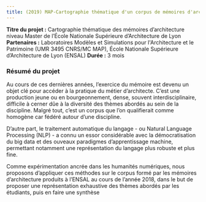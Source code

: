 ```yaml
---
title: (2019) MAP-Cartographie thématique d'un corpus de mémoires d'architecture
---
```


**Titre du projet :** Cartographie thématique des mémoires d’architecture niveau Master de l’École Nationale Supérieure d’Architecture de Lyon  
**Partenaires :** Laboratoires Modèles et Simulations pour l'Architecture et le Patrimoine (UMR 3495 CNRS/MC MAP), École Nationale Supérieure d’Architecture de Lyon (ENSAL)
**Durée :** 3 mois  

### Résumé du projet
Au cours de ces dernières années, l’exercice du  mémoire est devenu un objet clé pour accéder  à la pratique du métier d’architecte. C’est une production jeune ou en bourgeonnement, dense, souvent interdisciplinaire, difficile à cerner dûe à la diversité des thèmes abordés au sein de la discipline. Malgré tout, c’est un corpus que l’on 
qualifierait comme homogène car fédéré autour d’une discipline.

D’autre part, le traitement automatique du langage - ou Natural Language Processing (NLP) - a connu un essor considérable avec la démocratisation du big data et des ouveaux paradigmes d’apprentissage machine, permettant notamment une représentation du langage plus robuste et plus fine.

Comme expérimentation ancrée dans les humanités numériques, nous proposons d’appliquer ces méthodes sur le corpus formé par les mémoires d’architecture produits à l’ENSAL au cours de l’année 2018, dans le but de proposer une représentation exhaustive des thèmes abordés par les étudiants, puis en faire une synthèse